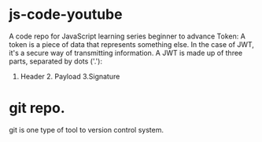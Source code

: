 # js-code-youtube
A code repo for JavaScript learning series beginner to advance
Token: A token is a piece of data that represents something else. In the case of JWT, it's a secure way of transmitting information.
A JWT is made up of three parts, separated by dots ('.'):
1. Header 2. Payload 3.Signature
# git repo.
git is one type of tool to version control system.
